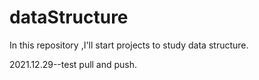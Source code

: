 # dataStructure
In this repository ,I'll start projects to study data structure.

2021.12.29--test pull and push.
